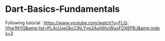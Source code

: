 # Dart-Basics-Fundamentals
Following tutorial : https://www.youtube.com/watch?v=FLQ-Vhw1NYQ&amp;list=PL4cUxeGkcC9jLYyp2Aoh6hcWuxFDX6PBJ&amp;index=3
